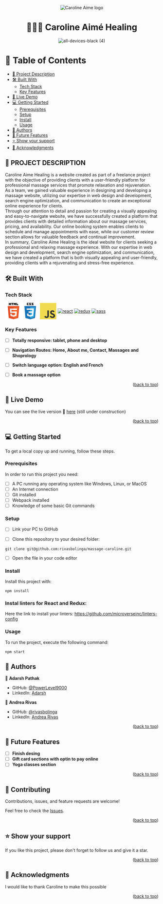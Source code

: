 <div align="center">
  <img
          alt="Caroline Aime logo"
          src="https://user-images.githubusercontent.com/103900838/232329006-da6685dd-e72a-4eb9-a15a-457d2d2b555d.png"
          width="140"  height="auto" 
        />




#  💆🏼‍♀️ Caroline Aimé Healing  <a name="about-project"></a>
  ![all-devices-black (4)](https://user-images.githubusercontent.com/103900838/232330635-ecb30b82-94b8-40dd-8b4e-20adc6ba5913.png)
 <a name="about-project"></a>

</div>

<a name="readme-top"></a>

<!-- TABLE OF CONTENTS -->

# 📗 Table of Contents
 - [📖 Project Description](#-project-description-)
  - [🛠 Built With ](#-built-with-)
    - [Tech Stack ](#tech-stack-)
    - [Key Features ](#key-features-)
  - [🚀 Live Demo ](#-live-demo-)
  - [💻 Getting Started ](#-getting-started-)
    - [Prerequisites](#prerequisites)
    - [Setup](#setup)
    - [Install](#install)
    - [Usage](#usage)
  - [👥 Authors ](#-authors-)
  - [🔭 Future Features ](#-future-features-)
  - [⭐️ Show your support ](#️-show-your-support-)
  - [🙏 Acknowledgments ](#-acknowledgments-)

<!-- PROJECT DESCRIPTION -->

 ## 📖 PROJECT DESCRIPTION <a name="project-description"></a>
 
Caroline Aime Healing is a website created as part of a freelance project with the objective of providing clients with a user-friendly platform for professional massage services that promote relaxation and rejuvenation.</br> As a team, we gained valuable experience in designing and developing a massage website, utilizing our expertise in web design and development, search engine optimization, and communication to create an exceptional online experience for clients. </br>
Through our attention to detail and passion for creating a visually appealing and easy-to-navigate website, we have successfully created a platform that provides clients with detailed information about our massage services, pricing, and availability. Our online booking system enables clients to schedule and manage appointments with ease, while our customer review section allows for valuable feedback and continual improvement. </br>
  In summary, Caroline Aime Healing is the ideal website for clients seeking a professional and relaxing massage experience. With our expertise in web design and development, search engine optimization, and communication, we have created a platform that is both visually appealing and user-friendly, providing clients with a rejuvenating and stress-free experience.
  
## 🛠 Built With <a name="built-with"></a>

### Tech Stack <a name="tech-stack"></a>

<a href="https://www.w3.org/html/" target="_blank"><img align="center" src="https://raw.githubusercontent.com/devicons/devicon/master/icons/html5/html5-original-wordmark.svg" alt="html5" width="55" height="55"/></a><a href="https://www.w3schools.com/css/" target="_blank"><img align="center" src="https://raw.githubusercontent.com/devicons/devicon/master/icons/css3/css3-original-wordmark.svg" alt="css3" width="55" height="55"/></a>
<a href="https://developer.mozilla.org/en-US/docs/Web/JavaScript" target="_blank" rel="noreferrer"><img align="center" src="https://raw.githubusercontent.com/devicons/devicon/master/icons/javascript/javascript-original.svg" alt="javascript" width="55" height="55"/></a>
<a href="https://reactjs.org/" target="_blank" rel="noreferrer">
<img align="center" src="https://cdn-icons-png.flaticon.com/512/1183/1183672.png" alt="react" width="60" height="60"/></a>
<a href="https://redux-toolkit.js.org/" target="_blank" rel="noreferrer">
<img align="center" src="https://user-images.githubusercontent.com/103900838/222968100-66b1cdba-dcbe-4047-a88f-3f55ccf983ee.svg" alt="redux" width="60" height="60"/></a>
<a href="https://sass-lang.com/" target="_blank" rel="noreferrer">
<img align="center" src="https://upload.wikimedia.org/wikipedia/commons/9/96/Sass_Logo_Color.svg" alt="sass" width="60" height="60"/></a>



<!-- Features -->
### Key Features <a name="key-features"></a>

<!-- > Describe between 1-3 key features of the application.-->

- [ ] **Totally responsive: tablet, phone and desktop**
- [ ] **Navigation Routes: Home, About me, Contact, Massages and Shoprology**
- [ ] **Switch language option: English and French**
- [ ] **Book a massage option**


<p align="right">(<a href="#readme-top">back to top</a>)</p>

<!-- LIVE DEMO -->

## 🚀 Live Demo <a name="live-demo"></a>

You can see the live version 📍 [here](https://ubiquitous-malabi-6bd866.netlify.app/)
(still under construction)

<p align="right">(<a href="#readme-top">back to top</a>)</p>

<!-- GETTING STARTED -->

## 💻 Getting Started <a name="getting-started"></a>

To get a local copy up and running, follow these steps.


<!-- PREREQUISITES -->

### Prerequisites

In order to run this project you need:

- [ ] A PC running any operating system like Windows, Linux, or MacOS
- [ ] An Internet connection
- [ ] Git installed
- [ ] Webpack installed
- [ ] Knowledge of some basic Git commands

<!-- SETUP -->

### Setup

- [ ] Link your PC to GitHub
- [ ] Clone this repository to your desired folder:


```
git clone git@github.com:rivasbolinga/massage-caroline.git
```

- [ ] Open the file in your code editor
  
<!-- INSTALL -->

### Install

Install this project with:

```
npm install
```

###  Instal linters for React and Redux:

Here the link to install your linters: https://github.com/microverseinc/linters-config

<!-- USAGE -->

### Usage
To run the project, execute the following command:

```
npm start
```

<!-- AUTHORS -->

## 👥 Authors <a name="authors"></a>

👤 **Adarsh Pathak**

- GitHub: [@PowerLevel9000](https://github.com/PowerLevel9000)
- LinkedIn: [Adarsh](https://www.linkedin.com/in/powerlevel/)


👤 **Andrea Rivas**

- GitHub: [@rivasbolinga](https://github.com/rivasbolinga)
- LinkedIn: [Andrea Rivas](https://www.linkedin.com/in/andrearivaspalacios/)

<p align="right">(<a href="#readme-top">back to top</a>)</p>

<!-- Features -->
## 🔭 Future Features <a name="future-features"></a>

- [ ] **Finish desing**
- [ ] **Gift card sections with optin to pay online**
- [ ] **Yoga classes section**

<p align="right">(<a href="#readme-top">back to top</a>)</p>

<!-- CONTRIBUTING -->

## 🤝 Contributing <a name="contributing"></a>

Contributions, issues, and feature requests are welcome!

Feel free to check the [Issues](https://github.com/Bigizi/Space-Travel-Hub/issues).

<p align="right">(<a href="#readme-top">back to top</a>)</p>

<!-- SUPPORT -->
## ⭐️ Show your support <a name="support"></a>

If you like this project, please don't forget to follow us and give it a star.

<p align="right">(<a href="#readme-top">back to top</a>)</p>


<!-- ACKNOWLEDGEMENTS -->

## 🙏 Acknowledgments <a name="acknowledgements"></a>

I would like to thank Caroline to make this possible


<p align="right">(<a href="#readme-top">back to top</a>)</p>

